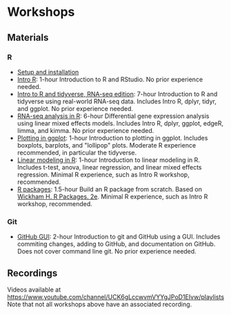 # Workshops

## Materials

### R

* [Setup and installation](https://bigslu.github.io/workshops/2022.08.15_R.tidyverse.workshop/0_setup.html)
* [Intro R](https://bigslu.github.io/workshops/2022.08.15_R.tidyverse.workshop/1_introR.html): 1-hour Introduction to R and RStudio. No prior experience needed.
* [Intro to R and tidyverse, RNA-seq edition](https://bigslu.github.io/workshops/2022.08.15_R.tidyverse.workshop/index.html): 7-hour Introduction to R and tidyverse using real-world RNA-seq data. Includes Intro R, dplyr, tidyr, and ggplot. No prior experience needed.
* [RNA-seq analysis in R](https://bigslu.github.io/2022_ASM_Microbe_RNAseq/index.html): 6-hour Differential gene expression analysis using linear mixed effects models. Includes Intro R, dplyr, ggplot, edgeR, limma, and kimma. No prior experience needed.
* [Plotting in ggplot](https://bigslu.github.io/workshops/2022.01.18_ggplot.workshop/2022.01.18_ggplot_notes.html): 1-hour Introduction to plotting in ggplot. Includes boxplots, barplots, and "lollipop" plots. Moderate R experience recommended, in particular the tidyverse.
* [Linear modeling in R](https://bigslu.github.io/workshops/2022.03.08_linear.model.workshop/2022.03.08_linear.model.notes.html): 1-hour Introduction to linear modeling in R. Includes t-test, anova, linear regression, and linear mixed effects regression. Minimal R experience, such as Intro R workshop, recommended.
* [R packages](https://bigslu.github.io/workshops/2021.09_R.package.workshop/2021.09_R.package_notes.html): 1.5-hour Build an R package from scratch. Based on [Wickham H. R Packages. 2e](https://r-pkgs.org/index.html). Minimal R experience, such as Intro R workshop, recommended.

### Git

* [GitHub GUI](https://bigslu.github.io/workshops/2019.08_GitHub.workshop/2019.08_Git.GitHub_notes.html): 2-hour Introduction to git and GitHub using a GUI. Includes commiting changes, adding to GitHub, and documentation on GitHub. Does not cover command line git. No prior experience needed.

## Recordings

Videos available at <https://www.youtube.com/channel/UCK6gLccwvmVYYgJPoD1EIvw/playlists> Note that not all workshops above have an associated recording.
